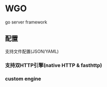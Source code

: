 # WGO

go server framework

## 配置

支持文件配置(JSON/YAML)


### 支持双HTTP引擎(native HTTP & fasthttp)


### custom engine
